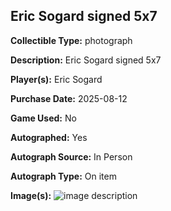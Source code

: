 ## Eric Sogard signed 5x7

**Collectible Type:** photograph

**Description:** Eric Sogard signed 5x7

**Player(s):** Eric Sogard

**Purchase Date:** 2025-08-12

**Game Used:** No

**Autographed:** Yes

**Autograph Source:** In Person

**Autograph Type:** On item

**Image(s):** 
![image description](/public/images/collectibles/eric-sogard-signed-5x7.jpg)

